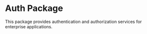 # Auth Package

This package provides authentication and authorization services for enterprise applications.
